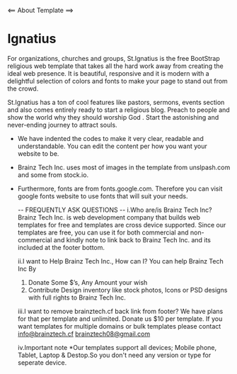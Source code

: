 <== About Template ==>
# Ignatius

For organizations, churches and groups, St.Ignatius is the free BootStrap religious web template that takes all the hard work away from creating the ideal web presence. 
It is beautiful, responsive and it is modern with a delightful selection of colors and fonts to make your page to stand out from the crowd.

St.Ignatius has a ton of cool features like pastors, sermons, events section and also comes entirely ready to start a religious blog. 
Preach to people and show the world why they should worship God . Start the astonishing and never-ending journey to attract souls.

<!--
#NOTE
This template is a copyrighted material from Brainz Tech Inc. 
Read more here : https://brainztech.cf.

* A Design by Brainz Tech Inc.
* Author: Brainz Tech Inc.
* Author URL: https://brainztech.cf
* License: Licensed under the Apache License, Version 2.0.
* License URL: http://www.apache.org/licenses/LICENSE-2.0.
-->
* We have indented the codes to make it very clear, readable and understandable. You can edit the content per how you want your 
  website to be.
* Brainz Tech Inc. uses most of images in the template from unslpash.com and some from stock.io.
* Furthermore, fonts are from fonts.google.com. Therefore you can visit google fonts website to use fonts that will
  suit your needs.
  
  -- FREQUENTLY ASK QUESTIONS --
  i.Who are/is Brainz Tech Inc?
  Brainz Tech Inc. is web development company that builds web templates for free and templates are cross device supported.
  Since our templates are free, you can use it for both commercial and non-commercial and kindly note to link back to Brainz Tech Inc.
  and its included at the footer bottom.
  
  ii.I want to Help Brainz Tech Inc., How can I?
    You can help Brainz Tech Inc By
    1. Donate Some $’s, Any Amount your wish 
    2. Contribute Design inventory like stock photos, Icons or PSD designs with full rights to Brainz Tech Inc.
    
   iii.I want to remove brainztech.cf back link from footer? 
      We have plans for that per template and unlimited.
	   Donate us $10 per template. If you want templates for multiple domains or bulk templates please contact info@brainztech.cf
     brainztech08@gmail.com
     
    iv.Important note
     *Our templates support all devices; Mobile phone, Tablet, Laptop & Destop.So you don't need any version or type for seperate device.
     
